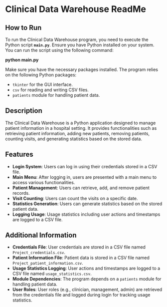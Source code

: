 # Clinical Data Warehouse ReadMe
## How to Run

To run the Clinical Data Warehouse program, you need to execute the Python script **`main.py`**. Ensure you have Python installed on your system. You can run the script using the following command:

**python main.py**

Make sure you have the necessary packages installed. The program relies on the following Python packages:
- `tkinter` for the GUI interface.
- `csv` for reading and writing CSV files.
- `patients` module for handling patient data.

## Description
The Clinical Data Warehouse is a Python application designed to manage patient information in a hospital setting. It provides functionalities such as retrieving patient information, adding new patients, removing patients, counting visits, and generating statistics based on the stored data.

## Features
- **Login System**: Users can log in using their credentials stored in a CSV file.
- **Main Menu**: After logging in, users are presented with a main menu to access various functionalities.
- **Patient Management**: Users can retrieve, add, and remove patient records.
- **Visit Counting**: Users can count the visits on a specific date.
- **Statistics Generation**: Users can generate statistics based on the stored patient data.
- **Logging Usage**: Usage statistics including user actions and timestamps are logged to a CSV file.

## Additional Information
- **Credentials File**: User credentials are stored in a CSV file named `Project_credentials.csv`.
- **Patient Information File**: Patient data is stored in a CSV file named `Project_patient_information.csv`.
- **Usage Statistics Logging**: User actions and timestamps are logged to a CSV file named `usage_statistics.csv`.
- **Module Dependencies**: The program depends on a `patients` module for handling patient data.
- **User Roles**: User roles (e.g., clinician, management, admin) are retrieved from the credentials file and logged during login for tracking usage statistics.

